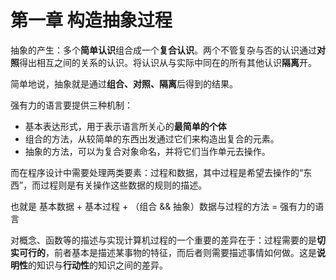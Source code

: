 # 第一章 构造抽象过程

抽象的产生：多个**简单认识**组合成一个**复合认识**。两个不管复杂与否的认识通过**对照**得出相互之间的关系的认识。将认识从与实际中同在的所有其他认识**隔离**开。

简单地说，抽象就是通过**组合、对照、隔离**后得到的结果。

强有力的语言要提供三种机制：

- 基本表达形式，用于表示语言所关心的**最简单的个体**
- 组合的方法，从较简单的东西出发通过它们来构造出复合的元素。
- 抽象的方法，可以为复合对象命名，并将它们当作单元去操作。

而在程序设计中需要处理两类要素：过程和数据，其中过程是希望去操作的“东西”，而过程则是有关操作这些数据的规则的描述。

也就是 基本数据 + 基本过程 + （组合 && 抽象）数据与过程的方法 = 强有力的语言

对概念、函数等的描述与实现计算机过程的一个重要的差异在于：过程需要的是**切实可行的**，前者基本是描述某事物的特征，而后者则需要描述事情如何做。这是**说明性**的知识与**行动性**的知识之间的差异。